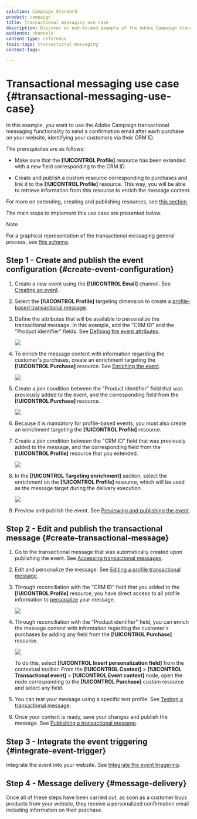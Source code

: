 ```yaml
---
solution: Campaign Standard
product: campaign
title: Transactional messaging use case
description: Discover an end-to-end example of the Adobe Campaign transactional messaging functionality.
audience: channels
content-type: reference
topic-tags: transactional-messaging
context-tags:

---
```


# Transactional messaging use case {#transactional-messaging-use-case}

In this example, you want to use the Adobe Campaign transactional messaging functionality to send a confirmation email after each purchase on your website, identifying your customers via their CRM ID.

The prerequisites are as follows:

* Make sure that the **[!UICONTROL Profile]** resource has been extended with a new field corresponding to the CRM ID.

* Create and publish a custom resource corresponding to purchases and link it to the **[!UICONTROL Profile]** resource. This way, you will be able to retrieve information from this resource to enrich the message content.

For more on extending, creating and publishing resources, see [this section](../../developing/using/key-steps-to-add-a-resource.md).

The main steps to implement this use case are presented below.

>[!NOTE]
>
>For a graphical representation of the transactional messaging general process, see [this schema](../../channels/using/getting-started-with-transactional-msg.md#key-steps).

## Step 1 - Create and publish the event configuration {#create-event-configuration}

1. Create a new event using the **[!UICONTROL Email]** channel. See [Creating an event](../../channels/using/configuring-transactional-event.md#creating-an-event).

1. Select the **[!UICONTROL Profile]** targeting dimension to create a [profile-based transactional message](../../channels/using/configuring-transactional-event.md#profile-based-transactional-messages).

1. Define the attributes that will be available to personalize the transactional message. In this example, add the "CRM ID" and the "Product identifier" fields. See [Defining the event attributes](../../channels/using/configuring-transactional-event.md#defining-the-event-attributes).

   ![](assets/message-center_usecase1.png)

1. To enrich the message content with information regarding the customer's purchases, create an enrichment targeting the **[!UICONTROL Purchase]** resource. See [Enriching the event](../../channels/using/configuring-transactional-event.md#enriching-the-transactional-message-content).

   ![](assets/message-center_usecase2.png)

1. Create a join condition between the "Product identifier" field that was previously added to the event, and the corresponding field from the **[!UICONTROL Purchase]** resource.

   ![](assets/message-center_usecase3.png)

1. Because it is mandatory for profile-based events, you must also create an enrichment targeting the **[!UICONTROL Profile]** resource.

1. Create a join condition between the "CRM ID" field that was previously added to the message, and the corresponding field from the **[!UICONTROL Profile]** resource that you extended. <!--What's the purpose to have created a CRM ID for this event and to have the CRM ID as a join condition? could it be any other field provided you created it in the event?-->

   ![](assets/message-center_usecase4.png)

1. In the **[!UICONTROL Targeting enrichment]** section, select the enrichment on the **[!UICONTROL Profile]** resource, which will be used as the message target during the delivery execution.

   ![](assets/message-center_usecase5.png)

1. Preview and publish the event. See [Previewing and publishing the event](../../channels/using/publishing-transactional-event.md#previewing-and-publishing-the-event).

## Step 2 - Edit and publish the transactional message {#create-transactional-message}

1. Go to the transactional message that was automatically created upon publishing the event. See [Accessing transactional messages](../../channels/using/editing-transactional-message.md#accessing-transactional-messages).

1. Edit and personalize the message. See [Editing a profile transactional message](../../channels/using/editing-transactional-message.md#editing-profile-transactional-message).

1. Through reconciliation with the "CRM ID" field that you added to the **[!UICONTROL Profile]** resource, you have direct access to all profile information to [personalize](../../designing/using/personalization.md#inserting-a-personalization-field) your message.

   ![](assets/message-center_usecase6.png)

1. Through reconciliation with the "Product identifier" field, you can enrich the message content with information regarding the customer's purchases by adding any field from the **[!UICONTROL Purchase]** resource.

   ![](assets/message-center_usecase7.png)

   To do this, select **[!UICONTROL Insert personalization field]** from the contextual toolbar. From the **[!UICONTROL Context]** > **[!UICONTROL Transactional event]** > **[!UICONTROL Event context]** node, open the node corresponding to the **[!UICONTROL Purchase]** custom resource and select any field.

1. You can test your message using a specific test profile. See [Testing a transactional message](../../channels/using/testing-transactional-message.md#testing-a-transactional-message).

1. Once your content is ready, save your changes and publish the message. See [Publishing a transactional message](../../channels/using/publishing-transactional-message.md#publishing-a-transactional-message).

## Step 3 - Integrate the event triggering {#integrate-event-trigger}

Integrate the event into your website. See [Integrate the event triggering](../../channels/using/getting-started-with-transactional-msg.md#integrate-event-trigger).

## Step 4 - Message delivery {#message-delivery}

Once all of these steps have been carried out, as soon as a customer buys products from your website, they receive a personalized confirmation email including information on their purchase.